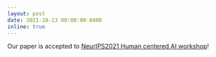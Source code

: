 ```yaml
---
layout: post
date: 2021-10-23 00:00:00-0400
inline: true
---
```


Our paper is accepted to <a href="https://sites.google.com/view/hcai-human-centered-ai-neurips/home">NeurIPS2021 Human centered AI workshop</a>!
